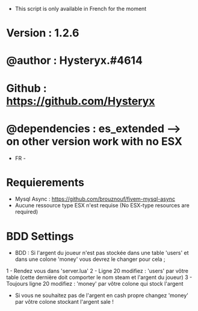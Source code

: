 - This script is only available in French for the moment

# Version : 1.2.6
# @author : Hysteryx.#4614
# Github : https://github.com/Hysteryx

# @dependencies : es_extended --> on other version work with no ESX

- FR -

# Requierements 

- Mysql Async : https://github.com/brouznouf/fivem-mysql-async
- Aucune ressource type ESX n'est requise (No ESX-type resources are required)

# BDD Settings

- BDD : Si l'argent du joueur n'est pas stockée dans une table 'users' et dans une colone 'money' vous devrez le changer pour cela ;

1 - Rendez vous dans 'server.lua'
2 - Ligne 20 modifiez : 'users' par vôtre table (cette dernière doit comporter le nom steam et l'argent du joueur)
3 - Toujours ligne 20 modifiez : 'money' par vôtre colone qui stock l'argent 

- Si vous ne souhaitez pas de l'argent en cash propre changez 'money' par vôtre colone stockant l'argent sale !

